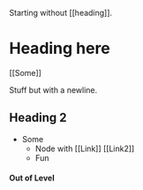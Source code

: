 
Starting without [[heading]].
# Heading here

[[Some]]

Stuff but with
a newline.

## Heading 2

- Some
    - Node with [[Link]] [[Link2]]
  - Fun

#### Out of Level

